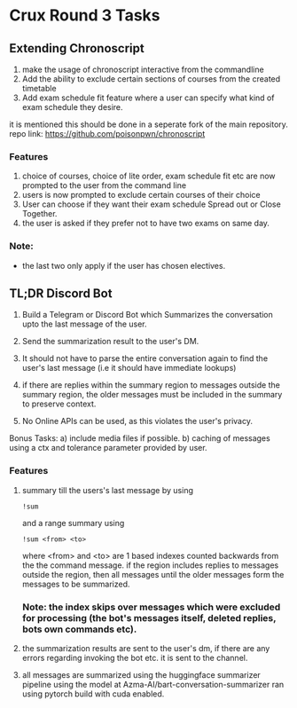 # Crux Round 3 Tasks
## Extending Chronoscript
1) make the usage of chronoscript interactive from the 
commandline
2) Add the ability to exclude certain sections of courses from the created timetable
3) Add exam schedule fit feature where a user can specify
what kind of exam schedule they desire.

it is mentioned this should be done in a seperate fork of the main repository.
repo link: https://github.com/poisonpwn/chronoscript

### Features
1) choice of courses, choice of lite order, exam schedule fit etc are now prompted to the user from the command line
2) users is now prompted to exclude certain courses of their choice
3) User can choose if they want their exam schedule Spread out or Close Together.
4) the user is asked if  they prefer not to have two exams on same day.

### Note: 
* the last two only apply if the user has chosen electives.

## TL;DR Discord Bot
1) Build a Telegram or Discord Bot which Summarizes the conversation upto the last message of the user.

2) Send the summarization result to the user's DM.

3) It should not have to parse the entire conversation again to find the user's last message (i.e it should have immediate lookups)

4) if there are replies within the summary region to messages outside the summary region, the older messages must be included in the summary to preserve context.

5) No Online APIs can be used, as this violates the user's privacy.

Bonus Tasks:
	a) include media files if possible.
	b) caching of messages using a ctx and tolerance parameter provided by user.

### Features
1) summary till the users's last message by using
   ```
   !sum
   ```
   and a range summary using
   ```
   !sum <from> <to>
   ```
   where \<from> and \<to> are 1 based indexes counted backwards from the the command message.
   if the region includes replies to messages outside the region, then all messages until the older
   messages form the messages to be summarized.

   ### Note: the index skips over messages which were excluded for processing (the bot's messages itself, deleted replies, bots own commands etc).

3) the summarization results are sent to the user's dm,
	if there are any errors regarding invoking the bot etc.
	it is sent to the channel.

4) all messages are summarized using the huggingface 
summarizer pipeline using the model at Azma-AI/bart-conversation-summarizer
ran using pytorch build with cuda enabled.
	


